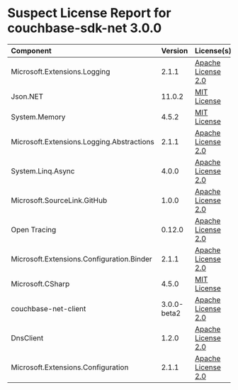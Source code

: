 
Suspect License Report for couchbase-sdk-net 3.0.0
==================================================

|Component|Version|License(s)|
| :--- | :--- | :--- |
|Microsoft.Extensions.Logging|2.1.1|[Apache License 2.0](../../license-data/7cae335f-1193-421e-92f1-8802b4243e93.txt)|
|Json.NET|11.0.2|[MIT License](../../license-data/ad705c59-6893-4980-bdbf-0837f1823cc4.txt)|
|System.Memory|4.5.2|[MIT License](../../license-data/ad705c59-6893-4980-bdbf-0837f1823cc4.txt)|
|Microsoft.Extensions.Logging.Abstractions|2.1.1|[Apache License 2.0](../../license-data/7cae335f-1193-421e-92f1-8802b4243e93.txt)|
|System.Linq.Async|4.0.0|[Apache License 2.0](../../license-data/7cae335f-1193-421e-92f1-8802b4243e93.txt)|
|Microsoft.SourceLink.GitHub|1.0.0|[Apache License 2.0](../../license-data/7cae335f-1193-421e-92f1-8802b4243e93.txt)|
|Open Tracing|0.12.0|[Apache License 2.0](../../license-data/7cae335f-1193-421e-92f1-8802b4243e93.txt)|
|Microsoft.Extensions.Configuration.Binder|2.1.1|[Apache License 2.0](../../license-data/7cae335f-1193-421e-92f1-8802b4243e93.txt)|
|Microsoft.CSharp|4.5.0|[MIT License](../../license-data/ad705c59-6893-4980-bdbf-0837f1823cc4.txt)|
|couchbase-net-client|3.0.0-beta2|[Apache License 2.0](../../license-data/7cae335f-1193-421e-92f1-8802b4243e93.txt)|
|DnsClient|1.2.0|[Apache License 2.0](../../license-data/7cae335f-1193-421e-92f1-8802b4243e93.txt)|
|Microsoft.Extensions.Configuration|2.1.1|[Apache License 2.0](../../license-data/7cae335f-1193-421e-92f1-8802b4243e93.txt)|
